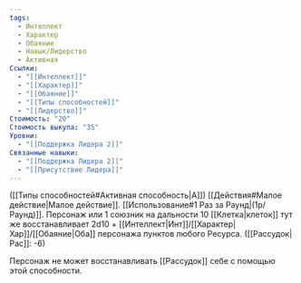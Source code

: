 ```yaml
---
tags:
  - Интеллект
  - Характер
  - Обаяние
  - Навык/Лидерство
  - Активная
Ссылки:
  - "[[Интеллект]]"
  - "[[Характер]]"
  - "[[Обаяние]]"
  - "[[Типы способностей]]"
  - "[[Лидерство]]"
Стоимость: "20"
Стоимость выкупа: "35"
Уровни:
  - "[[Поддержка Лидера 2]]"
Связанные навыки:
  - "[[Поддержка Лидера 2]]"
  - "[[Присутствие Лидера]]"
---
```

([[Типы способностей#Активная способность|А]]) [[Действия#Малое действие|Малое действие]]. [[Использование#1 Раз за Раунд|(1р/Раунд)]]. Персонаж или 1 союзник на дальности 10 [[Клетка|клеток]] тут же восстанавливает 2d10 + [[Интеллект|Инт]]/[[Характер|Хар]]/[[Обаяние|Оба]] персонажа пунктов любого Ресурса. 
([[Рассудок|Рас]]: -6)

Персонаж не может восстанавливать [[Рассудок]] себе с помощью этой способности. 